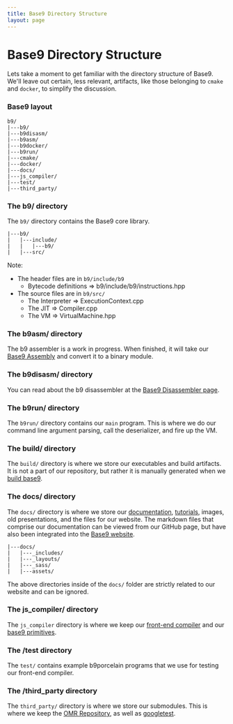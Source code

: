 ```yaml
---
title: Base9 Directory Structure
layout: page
---
```


# Base9 Directory Structure 

Lets take a moment to get familiar with the directory structure of Base9. We'll leave out certain, less relevant, artifacts, like those belonging to `cmake` and `docker`, to simplify the discussion. 


### Base9 layout 

```
b9/
|---b9/
|---b9disasm/
|---b9asm/
|---b9docker/
|---b9run/
|---cmake/
|---docker/
|---docs/
|---js_compiler/
|---test/
|---third_party/
```


### The b9/ directory

The `b9/` directory contains the Base9 core library.

```
|---b9/
|   |---include/
|   |   |---b9/
|   |---src/
```

Note:
- The header files are in `b9/include/b9`
  - Bytecode definitions => b9/include/b9/instructions.hpp
- The source files are in `b9/src/`
  - The Interpreter => ExecutionContext.cpp
  - The JIT => Compiler.cpp
  - The VM => VirtualMachine.hpp


### The b9asm/ directory

The b9 assembler is a work in progress. When finished, it will take our [Base9 Assembly] and convert it to a binary module. 

[Base9 Assembly]: ./B9Assembly.md


### The b9disasm/ directory

You can read about the b9 disassembler at the [Base9 Disassembler page].

[Base9 Disassembler page]: ./Disassembler.md


### The b9run/ directory

The `b9run/` directory contains our `main` program. This is where we do our command line argument parsing, call the deserializer, and fire up the VM.


### The build/ directory

The `build/` directory is where we store our executables and build artifacts. It is not a part of our repository, but rather it is manually generated when we [build base9].

[build base9]: ./SetupBase9.md#build-base9


### The docs/ directory

The `docs/` directory is where we store our [documentation], [tutorials], images, old presentations, and the files for our website. The markdown files that comprise our documentation can be viewed from our GitHub page, but have also been integrated into the [Base9 website].

[documentation]: ./Documentation.md 
[tutorials]: ./Tutorials.md
[Base9 website]: https://b9org.github.io/b9/

```
|---docs/
|   |---_includes/
|   |---_layouts/
|   |---_sass/
|   |---assets/

```

The above directories inside of the `docs/` folder are strictly related to our website and can be ignored.

### The js_compiler/ directory

The `js_compiler` directory is where we keep our [front-end compiler] and our [base9 primitives].

[front-end compiler]: ./FrontendAndBinaryMod.md
[base9 primitives]: https://github.com/b9org/b9/blob/master/js_compiler/b9stdlib.js


### The /test directory

The `test/` contains example b9porcelain programs that we use for testing our front-end compiler.


### The /third_party directory

The `third_party/` directory is where we store our submodules. This is where we keep the [OMR Repository], as well as [googletest].

[OMR Repository]: https://github.com/eclipse/omr
[googletest]: https://github.com/google/googletest
